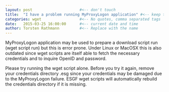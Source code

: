 ```yaml
---
layout: post                     #<-- don't touch
title:  "I have a problem running MyProxyLogon application" #<-- keep the quotes " ... "
categories: wget                 #<-- No quotes, comma separated tags
date:   2015-03-25 16:00:00      #<-- current date and time
author: Torsten Rathmann         #<-- Replace with the name
---
```


MyProxyLogon application may be used to prepare a download script run (wget script run) but this is error prone. Under Linux or MacOSX this is also outdated since wget scripts are itself able to fetch the necessary credentials and to inquire OpenID and password.

Please try running the wget script alone. Before you try it again, remove your credentials directory .esg since your credentials may be damaged due to the MyProxyLogon failure. ESGF wget scripts will automatically rebuild the credentials directory if it is missing.
